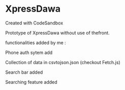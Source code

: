 # XpressDawa
Created with CodeSandbox

Prototype of XpressDawa without use of thefront.

functionalities added by me :

Phone auth sytem add

Collection of data in csvtojson.json (checkout Fetch.js)

Search bar added

Searching feature added
